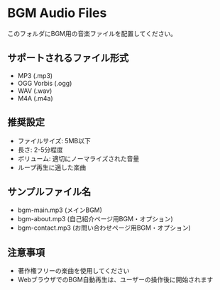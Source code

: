 # BGM Audio Files

このフォルダにBGM用の音楽ファイルを配置してください。

## サポートされるファイル形式
- MP3 (.mp3)
- OGG Vorbis (.ogg)
- WAV (.wav)
- M4A (.m4a)

## 推奨設定
- ファイルサイズ: 5MB以下
- 長さ: 2-5分程度
- ボリューム: 適切にノーマライズされた音量
- ループ再生に適した楽曲

## サンプルファイル名
- bgm-main.mp3 (メインBGM)
- bgm-about.mp3 (自己紹介ページ用BGM・オプション)
- bgm-contact.mp3 (お問い合わせページ用BGM・オプション)

## 注意事項
- 著作権フリーの楽曲を使用してください
- WebブラウザでのBGM自動再生は、ユーザーの操作後に開始されます
